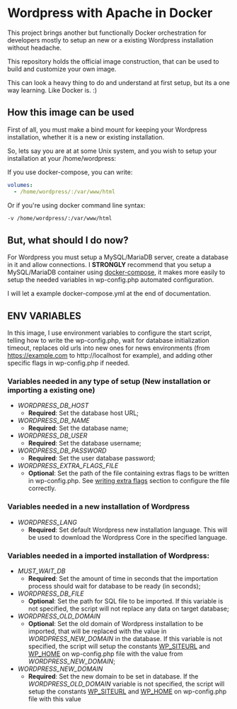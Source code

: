 # Wordpress with Apache in Docker

This project brings another but functionally Docker orchestration for developers mostly to setup an new or a existing
Wordpress installation without headache.

This repository holds the official image construction, that can be used to build and customize your own image.

This can look a heavy thing to do and understand at first setup, but its a one way learning. Like Docker is. :)


## How this image can be used

First of all, you must make a bind mount for keeping your Wordpress installation, whether it is a new or existing 
installation.

So, lets say you are at at some Unix system, and you wish to setup your installation at your /home/wordpress:

If you use docker-compose, you can write:

```yaml
volumes:
  - /home/wordpress/:/var/www/html
```

Or if you're using docker command line syntax:

```bash
-v /home/wordpress/:/var/www/html
```

## But, what should I do now?

For Wordpress you must setup a MySQL/MariaDB server, create a database in it and allow connections. I **STRONGLY**
recommend that you setup a MySQL/MariaDB container using [docker-compose](https://docs.docker.com/compose/overview/),
it makes more easily to setup the needed variables in wp-config.php automated configuration.

I will let a example docker-compose.yml at the end of documentation.

## ENV VARIABLES

In this image, I use environment variables to configure the start script, telling how to write the wp-config.php, wait 
for database initialization timeout, replaces old urls into new ones for news environments (from https://example.com to
http://localhost for example), and adding other specific flags in wp-config.php if needed.

### Variables needed in any type of setup (New installation or importing a existing one)

* _WORDPRESS_DB_HOST_ 
  * **Required**: Set the database host URL;
* _WORDPRESS_DB_NAME_
  * **Required**: Set the database name;
* _WORDPRESS_DB_USER_
  * **Required**: Set the database username;
* _WORDPRESS_DB_PASSWORD_
  * **Required**: Set the user database password;
* _WORDPRESS_EXTRA_FLAGS_FILE_
  * **Optional**: Set the path of the file containing extras flags to be written in wp-config.php. See 
[writing extra flags]() section to configure the file correctly.

### Variables needed in a new installation of Wordpress

* _WORDPRESS_LANG_ 
  * **Required**: Set default Wordpress new installation language. This will be used to download the Wordpress Core in 
the specified language.

### Variables needed in a imported installation of Wordpress:

* _MUST_WAIT_DB_
  * **Required**: Set the amount of time in seconds that the importation process should wait for database to 
  be ready (in seconds);  
* _WORDPRESS_DB_FILE_
  * **Optional**: Set the path for SQL file to be imported. If this variable is not specified, the script will not 
  replace any data on target database; 
* _WORDPRESS_OLD_DOMAIN_
  * **Optional**: Set the old domain of Wordpress installation to be imported, that will be replaced with the value in
  _WORDPRESS_NEW_DOMAIN_ in the database. If this variable is not specified, the script will setup the constants
  [WP_SITEURL](https://codex.wordpress.org/Editing_wp-config.php#WP_SITEURL) and [WP_HOME](https://codex.wordpress.org/Editing_wp-config.php#WP_HOME)
  on wp-config.php file with the value from _WORDPRESS_NEW_DOMAIN_;
* _WORDPRESS_NEW_DOMAIN_
  * **Required**: Set the new domain to be set in database. If the _WORDPRESS_OLD_DOMAIN_ variable is not specified, the
  script will setup the constants [WP_SITEURL](https://codex.wordpress.org/Editing_wp-config.php#WP_SITEURL) and
  [WP_HOME](https://codex.wordpress.org/Editing_wp-config.php#WP_HOME) on wp-config.php file with this value